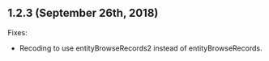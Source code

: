## 1.2.3 (September 26th, 2018)

Fixes:

  - Recoding to use entityBrowseRecords2 instead of entityBrowseRecords.
